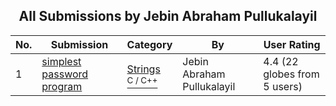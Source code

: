 ﻿<div align="center">

## All Submissions by Jebin Abraham Pullukalayil

</div>

No.  | Submission | Category | By   | User Rating
---- | ---------- | -------- | ---- | -----------
1 | [simplest password program<br />](https://github.com/Planet-Source-Code/jebin-abraham-pullukalayil-simplest-password-program__3-8637) | [Strings<br /><sup>C / C++</sup>](../ByCategory/strings__3-26.md) | Jebin Abraham Pullukalayil | 4.4 (22 globes from 5 users)
